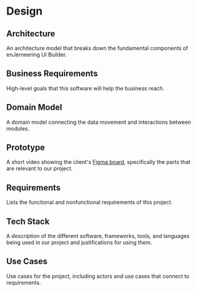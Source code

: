 # Design
## Architecture
An architecture model that breaks down the fundamental components of enJerneering UI Builder.
## Business Requirements
High-level goals that this software will help the business reach.
## Domain Model
A domain model connecting the data movement and interactions between modules.
## Prototype
A short video showing the client's [Figma board](https://www.figma.com/design/dEBdMde049FmgOuyy48Syn/UI-Builder-2024?node-id=0-1&node-type=canvas), specifically the parts that are relevant to our project.
## Requirements
Lists the functional and nonfunctional requirements of this project.
## Tech Stack
A description of the different software, frameworks, tools, and languages being used in our project and justifications for using them.
## Use Cases
Use cases for the project, including actors and use cases that connect to requirements.
